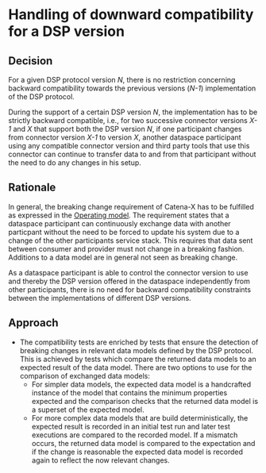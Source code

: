 # Handling of downward compatibility for a DSP version

## Decision

For a given DSP protocol version *N*, there is no restriction concerning backward compatibility towards the previous
versions (*N-1*) implementation of the DSP protocol.

During the support of a certain DSP version *N*, the implementation has to be strictly backward compatible, i.e.,
for two successive connector versions *X-1* and *X* that support both the DSP version *N*, if one participant changes
from connector version *X-1* to version *X*, another dataspace participant using any compatible connector version and
third party tools that use this connector can continue to transfer data to and from that participant without the need
to do any changes in his setup.

## Rationale

In general, the breaking change requirement of Catena-X has to be fulfilled as expressed in the
[Operating model](https://catenax-ev.github.io/docs/operating-model/how-life-cycle-management). The requirement states
that a dataspace participant can continuously exchange data with another particpant without the need to be forced to
update his system due to a change of the other participants service stack. This requires that data sent between
consumer and provider must not change in a breaking fashion. Additions to a data model are in general not seen as
breaking change.

As a dataspace participant is able to control the connector version to use and thereby the DSP version offered in the
dataspace independently from other participants, there is no need for backward compatibility constraints between the
implementations of different DSP versions.

## Approach

- The compatibility tests are enriched by tests that ensure the detection of breaking changes in relevant data models
  defined by the DSP protocol.
  This is achieved by tests which compare the returned data models to an expected result of the data model. There are
  two options to use for the comparison of exchanged data models:
  - For simpler data models, the expected data model is a handcrafted instance of the model that contains the minimum
    properties expected and the comparison checks that the returned data model is a superset of the expected model.
  - For more complex data models that are build deterministically, the expected result is recorded in an initial test
    run and later test executions are compared to the recorded model. If a mismatch occurs, the returned data model
    is compared to the expectation and if the change is reasonable the expected data model is recorded again to reflect
    the now relevant changes.
